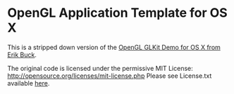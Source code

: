 # OpenGL Application Template for OS X 

This is a stripped down version of the [OpenGL GLKit Demo for OS X from Erik Buck](http://www.cosmicthump.com/home/2012/8/9/exploring-glkit-for-mac-os-x-108-mountain-lion.html).

The original code is licensed under the permissive MIT License: http://opensource.org/licenses/mit-license.php Please see License.txt available [here](http://www.cosmicthump.com/learning-opengl-es-sample-code/).